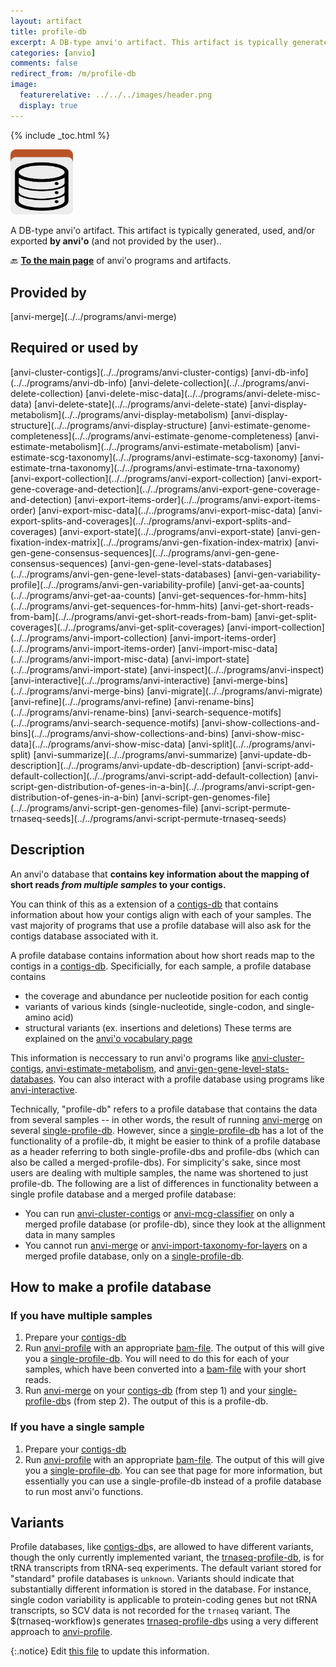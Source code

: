 ```yaml
---
layout: artifact
title: profile-db
excerpt: A DB-type anvi'o artifact. This artifact is typically generated, used, and/or exported by anvi'o (and not provided by the user)..
categories: [anvio]
comments: false
redirect_from: /m/profile-db
image:
  featurerelative: ../../../images/header.png
  display: true
---
```



{% include _toc.html %}


<img src="../../images/icons/DB.png" alt="DB" style="width:100px; border:none" />

A DB-type anvi'o artifact. This artifact is typically generated, used, and/or exported **by anvi'o** (and not provided by the user)..

🔙 **[To the main page](../../)** of anvi'o programs and artifacts.

## Provided by


<p style="text-align: left" markdown="1"><span class="artifact-p">[anvi-merge](../../programs/anvi-merge)</span></p>


## Required or used by


<p style="text-align: left" markdown="1"><span class="artifact-r">[anvi-cluster-contigs](../../programs/anvi-cluster-contigs)</span> <span class="artifact-r">[anvi-db-info](../../programs/anvi-db-info)</span> <span class="artifact-r">[anvi-delete-collection](../../programs/anvi-delete-collection)</span> <span class="artifact-r">[anvi-delete-misc-data](../../programs/anvi-delete-misc-data)</span> <span class="artifact-r">[anvi-delete-state](../../programs/anvi-delete-state)</span> <span class="artifact-r">[anvi-display-metabolism](../../programs/anvi-display-metabolism)</span> <span class="artifact-r">[anvi-display-structure](../../programs/anvi-display-structure)</span> <span class="artifact-r">[anvi-estimate-genome-completeness](../../programs/anvi-estimate-genome-completeness)</span> <span class="artifact-r">[anvi-estimate-metabolism](../../programs/anvi-estimate-metabolism)</span> <span class="artifact-r">[anvi-estimate-scg-taxonomy](../../programs/anvi-estimate-scg-taxonomy)</span> <span class="artifact-r">[anvi-estimate-trna-taxonomy](../../programs/anvi-estimate-trna-taxonomy)</span> <span class="artifact-r">[anvi-export-collection](../../programs/anvi-export-collection)</span> <span class="artifact-r">[anvi-export-gene-coverage-and-detection](../../programs/anvi-export-gene-coverage-and-detection)</span> <span class="artifact-r">[anvi-export-items-order](../../programs/anvi-export-items-order)</span> <span class="artifact-r">[anvi-export-misc-data](../../programs/anvi-export-misc-data)</span> <span class="artifact-r">[anvi-export-splits-and-coverages](../../programs/anvi-export-splits-and-coverages)</span> <span class="artifact-r">[anvi-export-state](../../programs/anvi-export-state)</span> <span class="artifact-r">[anvi-gen-fixation-index-matrix](../../programs/anvi-gen-fixation-index-matrix)</span> <span class="artifact-r">[anvi-gen-gene-consensus-sequences](../../programs/anvi-gen-gene-consensus-sequences)</span> <span class="artifact-r">[anvi-gen-gene-level-stats-databases](../../programs/anvi-gen-gene-level-stats-databases)</span> <span class="artifact-r">[anvi-gen-variability-profile](../../programs/anvi-gen-variability-profile)</span> <span class="artifact-r">[anvi-get-aa-counts](../../programs/anvi-get-aa-counts)</span> <span class="artifact-r">[anvi-get-sequences-for-hmm-hits](../../programs/anvi-get-sequences-for-hmm-hits)</span> <span class="artifact-r">[anvi-get-short-reads-from-bam](../../programs/anvi-get-short-reads-from-bam)</span> <span class="artifact-r">[anvi-get-split-coverages](../../programs/anvi-get-split-coverages)</span> <span class="artifact-r">[anvi-import-collection](../../programs/anvi-import-collection)</span> <span class="artifact-r">[anvi-import-items-order](../../programs/anvi-import-items-order)</span> <span class="artifact-r">[anvi-import-misc-data](../../programs/anvi-import-misc-data)</span> <span class="artifact-r">[anvi-import-state](../../programs/anvi-import-state)</span> <span class="artifact-r">[anvi-inspect](../../programs/anvi-inspect)</span> <span class="artifact-r">[anvi-interactive](../../programs/anvi-interactive)</span> <span class="artifact-r">[anvi-merge-bins](../../programs/anvi-merge-bins)</span> <span class="artifact-r">[anvi-migrate](../../programs/anvi-migrate)</span> <span class="artifact-r">[anvi-refine](../../programs/anvi-refine)</span> <span class="artifact-r">[anvi-rename-bins](../../programs/anvi-rename-bins)</span> <span class="artifact-r">[anvi-search-sequence-motifs](../../programs/anvi-search-sequence-motifs)</span> <span class="artifact-r">[anvi-show-collections-and-bins](../../programs/anvi-show-collections-and-bins)</span> <span class="artifact-r">[anvi-show-misc-data](../../programs/anvi-show-misc-data)</span> <span class="artifact-r">[anvi-split](../../programs/anvi-split)</span> <span class="artifact-r">[anvi-summarize](../../programs/anvi-summarize)</span> <span class="artifact-r">[anvi-update-db-description](../../programs/anvi-update-db-description)</span> <span class="artifact-r">[anvi-script-add-default-collection](../../programs/anvi-script-add-default-collection)</span> <span class="artifact-r">[anvi-script-gen-distribution-of-genes-in-a-bin](../../programs/anvi-script-gen-distribution-of-genes-in-a-bin)</span> <span class="artifact-r">[anvi-script-gen-genomes-file](../../programs/anvi-script-gen-genomes-file)</span> <span class="artifact-r">[anvi-script-permute-trnaseq-seeds](../../programs/anvi-script-permute-trnaseq-seeds)</span></p>


## Description

An anvi'o database that **contains key information about the mapping of short reads *from multiple samples* to your contigs.** 

You can think of this as a extension of a <span class="artifact-n">[contigs-db](/help/main/artifacts/contigs-db)</span> that contains information about how your contigs align with each of your samples. The vast majority of programs that use a profile database will also ask for the contigs database associated with it. 

A profile database contains information about how short reads map to the contigs in a <span class="artifact-n">[contigs-db](/help/main/artifacts/contigs-db)</span>. Specificially, for each sample, a profile database contains
* the coverage and abundance per nucleotide position for each contig
* variants of various kinds (single-nucleotide, single-codon, and single-amino acid)
* structural variants (ex. insertions and deletions)
These terms are explained on the [anvi'o vocabulary page](http://merenlab.org/vocabulary/)

This information is neccessary to run anvi'o programs like <span class="artifact-p">[anvi-cluster-contigs](/help/main/programs/anvi-cluster-contigs)</span>, <span class="artifact-p">[anvi-estimate-metabolism](/help/main/programs/anvi-estimate-metabolism)</span>, and <span class="artifact-p">[anvi-gen-gene-level-stats-databases](/help/main/programs/anvi-gen-gene-level-stats-databases)</span>. You can also interact with a profile database using programs like <span class="artifact-p">[anvi-interactive](/help/main/programs/anvi-interactive)</span>.

Technically, "profile-db" refers to a profile database that contains the data from several samples -- in other words, the result of running <span class="artifact-p">[anvi-merge](/help/main/programs/anvi-merge)</span> on several <span class="artifact-n">[single-profile-db](/help/main/artifacts/single-profile-db)</span>. However, since a <span class="artifact-n">[single-profile-db](/help/main/artifacts/single-profile-db)</span> has a lot of the functionality of a profile-db, it might be easier to think of a profile database as a header referring to both single-profile-dbs and profile-dbs (which can also be called a merged-profile-dbs). For simplicity's sake, since most users are dealing with multiple samples, the name was shortened to just profile-db. The following are a list of differences in functionality between a single profile database and a merged profile database:
* You can run <span class="artifact-p">[anvi-cluster-contigs](/help/main/programs/anvi-cluster-contigs)</span> or <span class="artifact-p">[anvi-mcg-classifier](/help/main/programs/anvi-mcg-classifier)</span> on only a merged profile database (or profile-db), since they look at the allignment data in many samples
* You cannot run <span class="artifact-p">[anvi-merge](/help/main/programs/anvi-merge)</span> or <span class="artifact-p">[anvi-import-taxonomy-for-layers](/help/main/programs/anvi-import-taxonomy-for-layers)</span> on a merged profile database, only on a <span class="artifact-n">[single-profile-db](/help/main/artifacts/single-profile-db)</span>.

## How to make a profile database

### If you have multiple samples
1. Prepare your <span class="artifact-n">[contigs-db](/help/main/artifacts/contigs-db)</span>
2. Run <span class="artifact-p">[anvi-profile](/help/main/programs/anvi-profile)</span> with an appropriate <span class="artifact-n">[bam-file](/help/main/artifacts/bam-file)</span>. The output of this will give you a <span class="artifact-n">[single-profile-db](/help/main/artifacts/single-profile-db)</span>. You will need to do this for each of your samples, which have been converted into a <span class="artifact-n">[bam-file](/help/main/artifacts/bam-file)</span> with your short reads.
3. Run <span class="artifact-p">[anvi-merge](/help/main/programs/anvi-merge)</span> on your <span class="artifact-n">[contigs-db](/help/main/artifacts/contigs-db)</span> (from step 1) and your <span class="artifact-n">[single-profile-db](/help/main/artifacts/single-profile-db)</span>s (from step 2). The output of this is a profile-db.

### If you have a single sample
1. Prepare your <span class="artifact-n">[contigs-db](/help/main/artifacts/contigs-db)</span>
2. Run <span class="artifact-p">[anvi-profile](/help/main/programs/anvi-profile)</span> with an appropriate <span class="artifact-n">[bam-file](/help/main/artifacts/bam-file)</span>. The output of this will give you a <span class="artifact-n">[single-profile-db](/help/main/artifacts/single-profile-db)</span>. You can see that page for more information, but essentially you can use a single-profile-db instead of a profile database to run most anvi'o functions.

## Variants

Profile databases, like <span class="artifact-n">[contigs-db](/help/main/artifacts/contigs-db)</span>s, are allowed to have different variants, though the only currently implemented variant, the <span class="artifact-n">[trnaseq-profile-db](/help/main/artifacts/trnaseq-profile-db)</span>, is for tRNA transcripts from tRNA-seq experiments. The default variant stored for "standard" profile databases is `unknown`. Variants should indicate that substantially different information is stored in the database. For instance, single codon variability is applicable to protein-coding genes but not tRNA transcripts, so SCV data is not recorded for the `trnaseq` variant. The $(trnaseq-workflow)s generates <span class="artifact-n">[trnaseq-profile-db](/help/main/artifacts/trnaseq-profile-db)</span>s using a very different approach to <span class="artifact-p">[anvi-profile](/help/main/programs/anvi-profile)</span>.


{:.notice}
Edit [this file](https://github.com/merenlab/anvio/tree/master/anvio/docs/artifacts/profile-db.md) to update this information.

